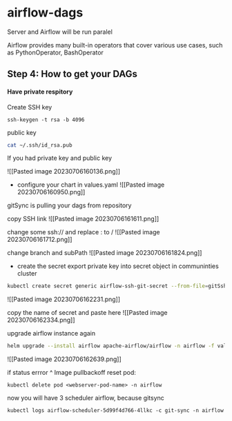# airflow-dags

Server and Airflow will be run paralel

Airflow provides many built-in operators that cover various use cases, such as PythonOperator, BashOperator


## Step 4: How to get your DAGs

#### Have private respitory 

Create SSH key

```
ssh-keygen -t rsa -b 4096
```
public key
``` zsh 
cat ~/.ssh/id_rsa.pub
```


If you had private key and public key

![[Pasted image 20230706160136.png]]

- configure your chart in values.yaml
![[Pasted image 20230706160950.png]]

gitSync is pulling your dags from repository

copy SSH link
![[Pasted image 20230706161611.png]]

change some ssh:// and replace : to /
![[Pasted image 20230706161712.png]]

change branch and subPath
![[Pasted image 20230706161824.png]]


- create the secret
export private key into secret object in communinties cluster

``` zsh
kubectl create secret generic airflow-ssh-git-secret --from-file=gitSshKey=/home/hung/.ssh/id_rsa -n airflow
```
![[Pasted image 20230706162231.png]]

copy the name of secret
and paste here
![[Pasted image 20230706162334.png]]


upgrade airflow instance again
``` zsh
helm upgrade --install airflow apache-airflow/airflow -n airflow -f values.yaml --debug
```


![[Pasted image 20230706162639.png]]

if status errror ^ Image pullbackoff
reset pod:
```
kubectl delete pod <webserver-pod-name> -n airflow
```

now you will have 3 scheduler airflow, because gitsync
``` check
kubectl logs airflow-scheduler-5d99f4d766-4llkc -c git-sync -n airflow
```
